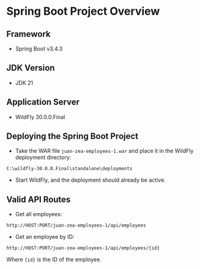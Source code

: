 # Spring Boot Project Overview

## Framework
- Spring Boot v3.4.3

## JDK Version
- JDK 21

## Application Server
- WildFly 30.0.0.Final

## Deploying the Spring Boot Project
- Take the WAR file `juan-zea-employees-1.war` and place it in the WildFly deployment directory:

```
C:\wildfly-30.0.0.Final\standalone\deployments
```

- Start WildFly, and the deployment should already be active.

## Valid API Routes

- Get all employees:

```
http://HOST:PORT/juan-zea-employees-1/api/employees
```

- Get an employee by ID:

```
http://HOST:PORT/juan-zea-employees-1/api/employees/{id}
```

Where `{id}` is the ID of the employee.

